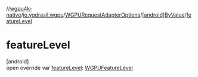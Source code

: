 //[wgpu4k-native](../../../../index.md)/[io.ygdrasil.wgpu](../../index.md)/[WGPURequestAdapterOptions](../index.md)/[[android]ByValue](index.md)/[featureLevel](feature-level.md)

# featureLevel

[android]\
open override var [featureLevel](feature-level.md): [WGPUFeatureLevel](../../-w-g-p-u-feature-level/index.md)